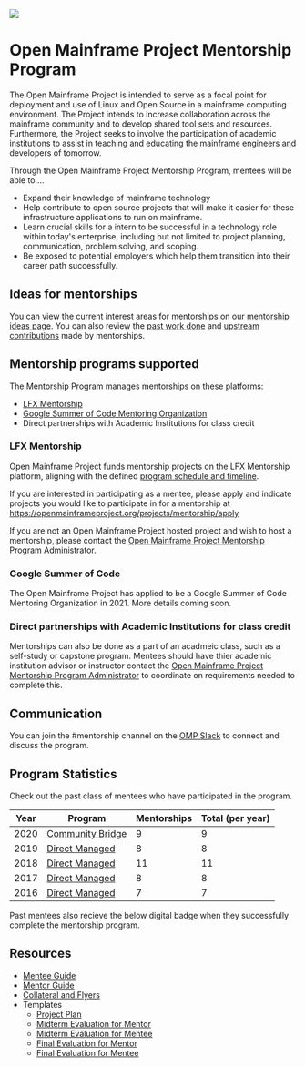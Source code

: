 ![](https://github.com/openmainframeproject/artwork/blob/master/projects/mentorship/mentorship-color.svg)

# Open Mainframe Project Mentorship Program

The Open Mainframe Project is intended to serve as a focal point for deployment and use of Linux and Open Source in a mainframe computing environment. The Project intends to increase collaboration across the mainframe community and to develop shared tool sets and resources. Furthermore, the Project seeks to involve the participation of academic institutions to assist in teaching and educating the mainframe engineers and developers of tomorrow.

Through the Open Mainframe Project Mentorship Program, mentees will be able to....

- Expand their knowledge of mainframe technology
- Help contribute to open source projects that will make it easier for these infrastructure applications to run on mainframe.
- Learn crucial skills for a intern to be successful in a technology role within today's enterprise, including but not limited to project planning, communication, problem solving, and scoping.
- Be exposed to potential employers which help them transition into their career path successfully.

## Ideas for mentorships

You can view the current interest areas for mentorships on our [mentorship ideas page](ideas.md). You can also review the [past work done](past) and [upstream contributions](contributions.md) made by mentorships.

## Mentorship programs supported

The Mentorship Program manages mentorships on these platforms:

- [LFX Mentorship](https://lfx.linuxfoundation.org/tools/mentorship/) 
- [Google Summer of Code Mentoring Organization]()
- Direct partnerships with Academic Institutions for class credit

### LFX Mentorship

Open Mainframe Project funds mentorship projects on the LFX Mentorship platform, aligning with the defined [program schedule and timeline](https://docs.linuxfoundation.org/lfx/mentorship/mentorship-program-timelines). 

If you are interested in participating as a mentee, please apply and indicate projects you would like to participate in for a mentorship at https://openmainframeproject.org/projects/mentorship/apply

If you are not an Open Mainframe Project hosted project and wish to host a mentorship, please contact the [Open Mainframe Project Mentorship Program Administrator](mailto:mentorship@openmainframeproject.org).

### Google Summer of Code

The Open Mainframe Project has applied to be a Google Summer of Code Mentoring Organization in 2021. More details coming soon.

### Direct partnerships with Academic Institutions for class credit

Mentorships can also be done as a part of an acadmeic class, such as a self-study or capstone program. Mentees should have thier academic institution advisor or instructor contact the [Open Mainframe Project Mentorship Program Administrator](mailto:mentorship@openmainframeproject.org) to coordinate on requirements needed to complete this.

## Communication

You can join the #mentorship channel on the [OMP Slack](https://slack.openmainframeproject.org) to connect and discuss the program.

## Program Statistics

Check out the past class of mentees who have participated in the program.

| Year | Program | Mentorships | Total (per year) |
|------|---------|-------------|------------------|
| 2020 | [Community Bridge](past/2020.md) | 9 | 9 |
| 2019 | [Direct Managed](past/2019.md) | 8 | 8 |
| 2018 | [Direct Managed](past/2018.md) | 11 | 11 |
| 2017 | [Direct Managed](past/2017.md) | 8 | 8 |
| 2016 | [Direct Managed](past/2016.md) | 7 | 7 |

Past mentees also recieve the below digital badge when they successfully complete the mentorship program.

## Resources

- [Mentee Guide](guides/mentee.md)
- [Mentor Guide](guides/mentor.md)
- [Collateral and Flyers](collateral)
- Templates
  - [Project Plan](forms/project_plan.md)
  - [Midterm Evaluation for Mentor](forms/mentor_midterm_evaluation.md)
  - [Midterm Evaluation for Mentee](forms/mentee_midterm_evaluation.md)
  - [Final Evaluation for Mentor](forms/mentor_final_evaluation.md)
  - [Final Evaluation for Mentee](forms/mentee_final_evaluation.md)
